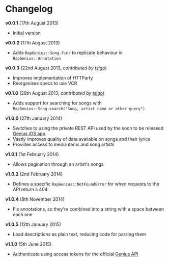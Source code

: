 # Changelog

__v0.0.1__ (17th August 2013)

* Initial version

__v0.0.2__ (17th August 2013)

* Adds `RapGenius::Song.find` to replicate behaviour in `RapGenius::Annotation`

__v0.0.3__ (22nd August 2013, *contributed by [tsigo](https://github.com/tsigo)*)

* Improves implementation of HTTParty
* Reorganises specs to use VCR

__v0.1.0__ (29th August 2013, *contributed by [tsigo](https://github.com/tsigo)*)

* Adds support for searching for songs with `RapGenius::Song.search("Song, artist name or other query")`

__v1.0.0__ (27th January 2014)

* Switches to using the private REST API used by the soon to be released
[Genius iOS app](http://rapgenius.com/static/app).
* Vastly improves quality of data available on songs and their lyrics
* Provides access to media items and song artists

__v1.0.1__ (1st February 2014)

* Allows pagination through an artist's songs

__v1.0.2__ (2nd February 2014)

* Defines a specific `RapGenius::NotFoundError` for when requests to the API
return a 404

__v1.0.4__ (8th November 2014)

* Fix annotations, so they're combined into a string with a space between each one

__v1.0.5__ (12th January 2015)

* Load descriptions as plain text, reducing code for parsing them

__v1.1.0__ (5th June 2015)

* Authenticate using access tokens for the official [Genius API](https://docs.genius.com)
